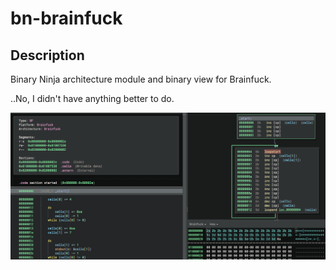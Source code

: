 # bn-brainfuck

## Description

Binary Ninja architecture module and binary view for Brainfuck.

..No, I didn't have anything better to do.

![screenshot bn-brainfuck](screenshot.png)


